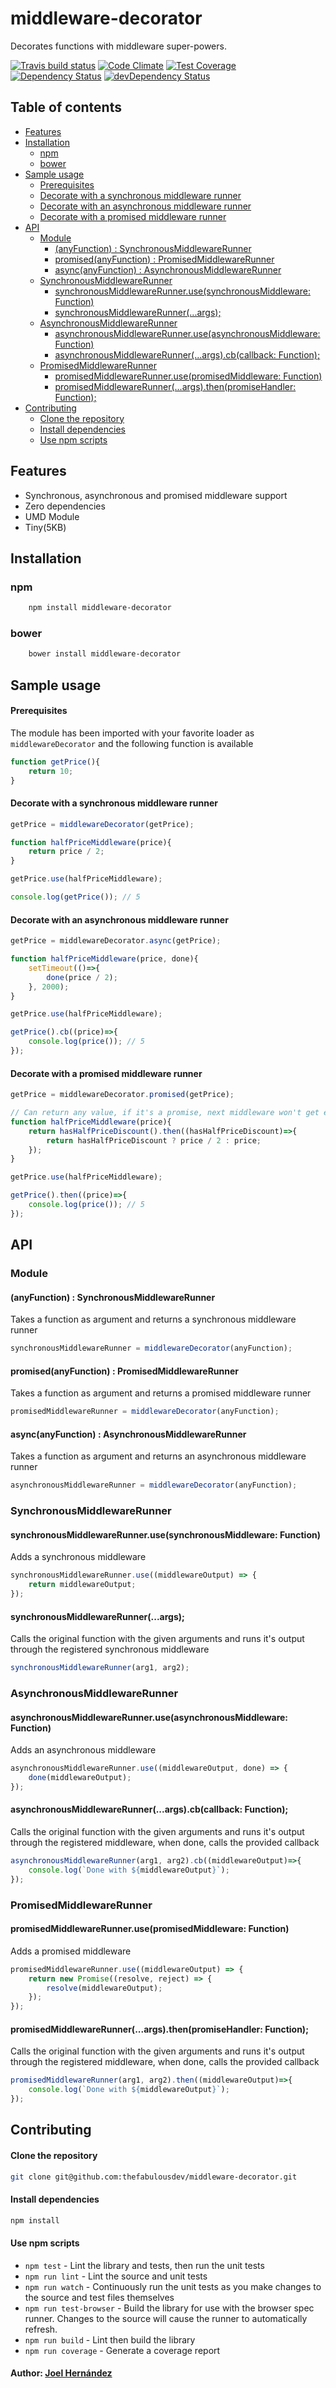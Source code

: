 # middleware-decorator

Decorates functions with middleware super-powers.

[![Travis build status](http://img.shields.io/travis/thefabulousdev/middleware-decorator.svg?style=flat)](https://travis-ci.org/thefabulousdev/middleware-decorator)
[![Code Climate](https://codeclimate.com/github/thefabulousdev/middleware-decorator/badges/gpa.svg)](https://codeclimate.com/github/thefabulousdev/middleware-decorator)
[![Test Coverage](https://codeclimate.com/github/thefabulousdev/middleware-decorator/badges/coverage.svg)](https://codeclimate.com/github/thefabulousdev/middleware-decorator)
[![Dependency Status](https://david-dm.org/thefabulousdev/middleware-decorator.svg)](https://david-dm.org/thefabulousdev/middleware-decorator)
[![devDependency Status](https://david-dm.org/thefabulousdev/middleware-decorator/dev-status.svg)](https://david-dm.org/thefabulousdev/middleware-decorator#info=devDependencies)

## Table of contents

* [Features](#features)
* [Installation](#installation)
  + [npm](#npm)
  + [bower](#bower)
* [Sample usage](#sample-usage)
    * [Prerequisites](#prerequisites)
    - [Decorate with a synchronous middleware runner](#decorate-with-a-synchronous-middleware-runner)
    - [Decorate with an asynchronous middleware runner](#decorate-with-an-asynchronous-middleware-runner)
    - [Decorate with a promised middleware runner](#decorate-with-a-promised-middleware-runner)
* [API](#api)
  + [Module](#module)
    - [(anyFunction) : SynchronousMiddlewareRunner](#anyfunction--synchronousmiddlewarerunner)
    - [promised(anyFunction) : PromisedMiddlewareRunner](#promisedanyfunction--promisedmiddlewarerunner)
    - [async(anyFunction) : AsynchronousMiddlewareRunner](#asyncanyfunction--asynchronousmiddlewarerunner)
  + [SynchronousMiddlewareRunner](#synchronousmiddlewarerunner)
    - [synchronousMiddlewareRunner.use(synchronousMiddleware: Function)](#synchronousmiddlewarerunnerusesynchronousmiddleware-function)
    - [synchronousMiddlewareRunner(...args);](#synchronousmiddlewarerunnerargs)
  + [AsynchronousMiddlewareRunner](#asynchronousmiddlewarerunner)
    - [asynchronousMiddlewareRunner.use(asynchronousMiddleware: Function)](#asynchronousmiddlewarerunneruseasynchronousmiddleware-function)
    - [asynchronousMiddlewareRunner(...args).cb(callback: Function);](#asynchronousmiddlewarerunnerargscbcallback-function)
  + [PromisedMiddlewareRunner](#promisedmiddlewarerunner)
    - [promisedMiddlewareRunner.use(promisedMiddleware: Function)](#promisedmiddlewarerunnerusepromisedmiddleware-function)
    - [promisedMiddlewareRunner(...args).then(promiseHandler: Function);](#promisedmiddlewarerunnerargsthenpromisehandler-function)
* [Contributing](#contributing)
    - [Clone the repository](#clone-the-repository)
    - [Install dependencies](#install-dependencies)
    - [Use npm scripts](#use-npm-scripts)

## Features

- Synchronous, asynchronous and promised middleware support
- Zero dependencies
- UMD Module
- Tiny(5KB)

## Installation

### npm
```sh
    npm install middleware-decorator
```

### bower
```sh
    bower install middleware-decorator
```

## Sample usage

#### Prerequisites

The module has been imported with your favorite loader as `middlewareDecorator` and the following function is available

```js
function getPrice(){
    return 10;
}
```

#### Decorate with a synchronous middleware runner

```js
getPrice = middlewareDecorator(getPrice);

function halfPriceMiddleware(price){
    return price / 2;
}

getPrice.use(halfPriceMiddleware);

console.log(getPrice()); // 5

```

#### Decorate with an asynchronous middleware runner

```js
getPrice = middlewareDecorator.async(getPrice);

function halfPriceMiddleware(price, done){
    setTimeout(()=>{
        done(price / 2);
    }, 2000);
}

getPrice.use(halfPriceMiddleware);

getPrice().cb((price)=>{
    console.log(price()); // 5
});

```

#### Decorate with a promised middleware runner

```js
getPrice = middlewareDecorator.promised(getPrice);

// Can return any value, if it's a promise, next middleware won't get executed till resolved
function halfPriceMiddleware(price){
    return hasHalfPriceDiscount().then((hasHalfPriceDiscount)=>{
        return hasHalfPriceDiscount ? price / 2 : price;
    });
}

getPrice.use(halfPriceMiddleware);

getPrice().then((price)=>{
    console.log(price()); // 5
});

```

## API

### Module

#### (anyFunction) : SynchronousMiddlewareRunner

Takes a function as argument and returns a synchronous middleware runner

```js
synchronousMiddlewareRunner = middlewareDecorator(anyFunction);
```


#### promised(anyFunction) : PromisedMiddlewareRunner

Takes a function as argument and returns a promised middleware runner

```js
promisedMiddlewareRunner = middlewareDecorator(anyFunction);
```

#### async(anyFunction) : AsynchronousMiddlewareRunner

Takes a function as argument and returns an asynchronous middleware runner

```js
asynchronousMiddlewareRunner = middlewareDecorator(anyFunction);
```

### SynchronousMiddlewareRunner

#### synchronousMiddlewareRunner.use(synchronousMiddleware: Function)

Adds a synchronous middleware

```js
synchronousMiddlewareRunner.use((middlewareOutput) => {
    return middlewareOutput;
});
```

#### synchronousMiddlewareRunner(...args);

Calls the original function with the given arguments and runs it's output through the registered synchronous middleware

```js
synchronousMiddlewareRunner(arg1, arg2);
```

### AsynchronousMiddlewareRunner

#### asynchronousMiddlewareRunner.use(asynchronousMiddleware: Function)

Adds an asynchronous middleware

```js
asynchronousMiddlewareRunner.use((middlewareOutput, done) => {
    done(middlewareOutput);
});
```

#### asynchronousMiddlewareRunner(...args).cb(callback: Function);

Calls the original function with the given arguments and runs it's output through the registered middleware, when done, calls the provided callback

```js
asynchronousMiddlewareRunner(arg1, arg2).cb((middlewareOutput)=>{
    console.log(`Done with ${middlewareOutput}`);
});
```

### PromisedMiddlewareRunner

#### promisedMiddlewareRunner.use(promisedMiddleware: Function)

Adds a promised middleware

```js
promisedMiddlewareRunner.use((middlewareOutput) => {
    return new Promise((resolve, reject) => {
        resolve(middlewareOutput);
    });
});
```

#### promisedMiddlewareRunner(...args).then(promiseHandler: Function);

Calls the original function with the given arguments and runs it's output through the registered middleware, when done, calls the provided callback

```js
promisedMiddlewareRunner(arg1, arg2).then((middlewareOutput)=>{
    console.log(`Done with ${middlewareOutput}`);
});
```

## Contributing

#### Clone the repository

``` sh
git clone git@github.com:thefabulousdev/middleware-decorator.git
```


#### Install dependencies
``` sh
npm install
```

#### Use npm scripts

- `npm test` - Lint the library and tests, then run the unit tests
- `npm run lint` - Lint the source and unit tests
- `npm run watch` - Continuously run the unit tests as you make changes to the source
   and test files themselves
- `npm run test-browser` - Build the library for use with the browser spec runner.
  Changes to the source will cause the runner to automatically refresh.
- `npm run build` - Lint then build the library
- `npm run coverage` - Generate a coverage report

#### Author: [Joel Hernández](https://github.com/thefabulousdev)
